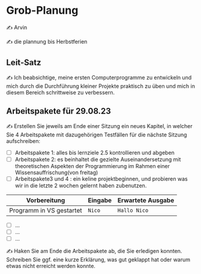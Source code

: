 # Grob-Planung

✍️ Arvin

✍️ die plannung bis Herbstferien

## Leit-Satz

✍️ Ich beabsichtige, meine ersten Computerprogramme zu entwickeln und mich durch die Durchführung kleiner Projekte praktisch zu üben und mich in diesem Bereich schrittweise zu verbessern.

## Arbeitspakete für 29.08.23

✍️ Erstellen Sie jeweils am Ende einer Sitzung ein neues Kapitel, in welcher Sie 4 Arbeitspakete mit dazugehörigen Testfällen für die nächste Sitzung aufschreiben:

- [ ] Arbeitspakete 1: alles bis lernziele 2.5 kontrollieren und abgeben
- [ ] Arbeitspakete 2: es beinhaltet die gezielte Auseinandersetzung mit theoretischen Aspekten der Programmierung im Rahmen einer Wissensauffrischung(von freitag)
- [ ] Arbeitspakete3 und 4 : ein keline projektbeginnen, und probieren was wir in die letzte 2 wochen gelernt haben zubenutzen.

| Vorbereitung             | Eingabe | Erwartete Ausgabe |
| ------------------------ | ------- | ----------------- |
| Programm in VS gestartet | `Nico`  | `Hallo Nico`      |

- [ ] ...
- [ ] ...
- [ ] ...

✍️  Haken Sie am Ende die Arbeitspakete ab, die Sie erledigen konnten. Schreiben Sie ggf. eine kurze Erklärung, was gut geklappt hat oder warum etwas nicht erreicht werden konnte.